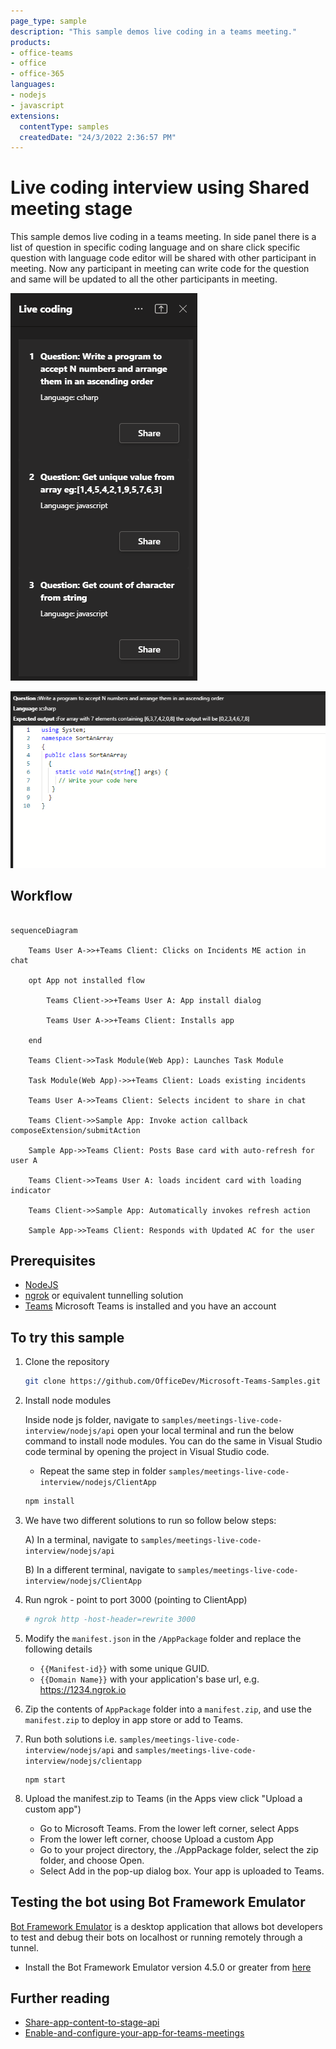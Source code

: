 ```yaml
---
page_type: sample
description: "This sample demos live coding in a teams meeting."
products:
- office-teams
- office
- office-365
languages:
- nodejs
- javascript
extensions:
  contentType: samples
  createdDate: "24/3/2022 2:36:57 PM"
---
```


# Live coding interview using Shared meeting stage 

This sample demos live coding in a teams meeting. In side panel there is a list of question in specific coding language and on share click specific question with language code editor will be shared with other participant in meeting.
Now any participant in meeting can write code for the question and same will be updated to all the other participants in meeting.  

![side panel ](Images/sidePanelView.png)

![shared content](Images/stageView.png)

## Workflow

```mermaid

sequenceDiagram

    Teams User A->>+Teams Client: Clicks on Incidents ME action in chat

    opt App not installed flow

        Teams Client->>+Teams User A: App install dialog

        Teams User A->>+Teams Client: Installs app

    end  

    Teams Client->>Task Module(Web App): Launches Task Module

    Task Module(Web App)->>+Teams Client: Loads existing incidents

    Teams User A->>Teams Client: Selects incident to share in chat

    Teams Client->>Sample App: Invoke action callback composeExtension/submitAction

    Sample App->>Teams Client: Posts Base card with auto-refresh for user A

    Teams Client->>Teams User A: loads incident card with loading indicator

    Teams Client->>Sample App: Automatically invokes refresh action

    Sample App->>Teams Client: Responds with Updated AC for the user

```

## Prerequisites

- [NodeJS](https://nodejs.org/en/)
- [ngrok](https://ngrok.com/) or equivalent tunnelling solution
- [Teams](https://teams.microsoft.com) Microsoft Teams is installed and you have an account


## To try this sample

1) Clone the repository
   ```bash
   git clone https://github.com/OfficeDev/Microsoft-Teams-Samples.git
   ```
2) Install node modules

   Inside node js folder,  navigate to `samples/meetings-live-code-interview/nodejs/api` open your local terminal and run the below command to install node modules. You can do the same in Visual Studio code terminal by opening the project in Visual Studio code.

   - Repeat the same step in folder `samples/meetings-live-code-interview/nodejs/ClientApp`

    ```bash
    npm install
    ```
3) We have two different solutions to run so follow below steps:
 
   A) In a terminal, navigate to `samples/meetings-live-code-interview/nodejs/api`

   B) In a different terminal, navigate to `samples/meetings-live-code-interview/nodejs/ClientApp`

4) Run ngrok - point to port 3000 (pointing to ClientApp)

    ```bash
    # ngrok http -host-header=rewrite 3000
    ```
5) Modify the `manifest.json` in the `/AppPackage` folder and replace the following details
   - `{{Manifest-id}}` with some unique GUID.
   - `{{Domain Name}}` with your application's base url, e.g. https://1234.ngrok.io

6) Zip the contents of `AppPackage` folder into a `manifest.zip`, and use the `manifest.zip` to deploy in app store or add to Teams.

7) Run both solutions i.e. `samples/meetings-live-code-interview/nodejs/api` and `samples/meetings-live-code-interview/nodejs/clientapp`
    ```
    npm start
    ```
8) Upload the manifest.zip to Teams (in the Apps view click "Upload a custom app")
   - Go to Microsoft Teams. From the lower left corner, select Apps
   - From the lower left corner, choose Upload a custom App
   - Go to your project directory, the ./AppPackage folder, select the zip folder, and choose Open.
   - Select Add in the pop-up dialog box. Your app is uploaded to Teams.

## Testing the bot using Bot Framework Emulator

[Bot Framework Emulator](https://github.com/microsoft/botframework-emulator) is a desktop application that allows bot developers to test and debug their bots on localhost or running remotely through a tunnel.

- Install the Bot Framework Emulator version 4.5.0 or greater from [here](https://github.com/Microsoft/BotFramework-Emulator/releases)

## Further reading

- [Share-app-content-to-stage-api ](https://docs.microsoft.com/en-us/microsoftteams/platform/apps-in-teams-meetings/api-references?tabs=dotnet#share-app-content-to-stage-api)
- [Enable-and-configure-your-app-for-teams-meetings](https://docs.microsoft.com/en-us/microsoftteams/platform/apps-in-teams-meetings/enable-and-configure-your-app-for-teams-meetings)

